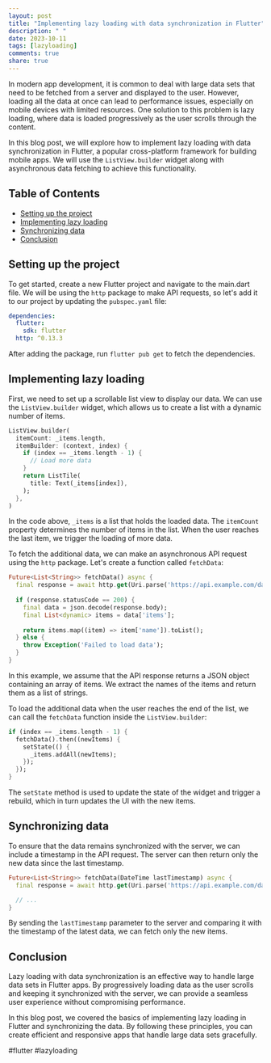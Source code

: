 ```yaml
---
layout: post
title: "Implementing lazy loading with data synchronization in Flutter"
description: " "
date: 2023-10-11
tags: [lazyloading]
comments: true
share: true
---
```


In modern app development, it is common to deal with large data sets that need to be fetched from a server and displayed to the user. However, loading all the data at once can lead to performance issues, especially on mobile devices with limited resources. One solution to this problem is lazy loading, where data is loaded progressively as the user scrolls through the content.

In this blog post, we will explore how to implement lazy loading with data synchronization in Flutter, a popular cross-platform framework for building mobile apps. We will use the `ListView.builder` widget along with asynchronous data fetching to achieve this functionality.

## Table of Contents
- [Setting up the project](#setting-up-the-project)
- [Implementing lazy loading](#implementing-lazy-loading)
- [Synchronizing data](#synchronizing-data)
- [Conclusion](#conclusion)

## Setting up the project

To get started, create a new Flutter project and navigate to the main.dart file. We will be using the `http` package to make API requests, so let's add it to our project by updating the `pubspec.yaml` file:

```yaml
dependencies:
  flutter:
    sdk: flutter
  http: ^0.13.3
```

After adding the package, run `flutter pub get` to fetch the dependencies.

## Implementing lazy loading

First, we need to set up a scrollable list view to display our data. We can use the `ListView.builder` widget, which allows us to create a list with a dynamic number of items.

```dart
ListView.builder(
  itemCount: _items.length,
  itemBuilder: (context, index) {
    if (index == _items.length - 1) {
      // Load more data
    }
    return ListTile(
      title: Text(_items[index]),
    );
  },
)
```

In the code above, `_items` is a list that holds the loaded data. The `itemCount` property determines the number of items in the list. When the user reaches the last item, we trigger the loading of more data.

To fetch the additional data, we can make an asynchronous API request using the `http` package. Let's create a function called `fetchData`:

```dart
Future<List<String>> fetchData() async {
  final response = await http.get(Uri.parse('https://api.example.com/data?page=2'));
  
  if (response.statusCode == 200) {
    final data = json.decode(response.body);
    final List<dynamic> items = data['items'];
    
    return items.map((item) => item['name']).toList();
  } else {
    throw Exception('Failed to load data');
  }
}
```

In this example, we assume that the API response returns a JSON object containing an array of items. We extract the names of the items and return them as a list of strings.

To load the additional data when the user reaches the end of the list, we can call the `fetchData` function inside the `ListView.builder`:

```dart
if (index == _items.length - 1) {
  fetchData().then((newItems) {
    setState(() {
      _items.addAll(newItems);
    });
  });
}
```

The `setState` method is used to update the state of the widget and trigger a rebuild, which in turn updates the UI with the new items.

## Synchronizing data

To ensure that the data remains synchronized with the server, we can include a timestamp in the API request. The server can then return only the new data since the last timestamp.

```dart
Future<List<String>> fetchData(DateTime lastTimestamp) async {
  final response = await http.get(Uri.parse('https://api.example.com/data?last_timestamp=${lastTimestamp.millisecondsSinceEpoch}'));

  // ...
}
```

By sending the `lastTimestamp` parameter to the server and comparing it with the timestamp of the latest data, we can fetch only the new items.

## Conclusion

Lazy loading with data synchronization is an effective way to handle large data sets in Flutter apps. By progressively loading data as the user scrolls and keeping it synchronized with the server, we can provide a seamless user experience without compromising performance.

In this blog post, we covered the basics of implementing lazy loading in Flutter and synchronizing the data. By following these principles, you can create efficient and responsive apps that handle large data sets gracefully.

#flutter #lazyloading